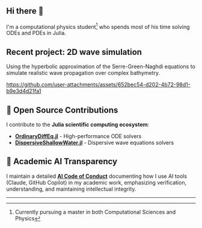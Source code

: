 ## Hi there 👋

I'm a computational physics student[^1] who spends most of his time solving ODEs and PDEs in Julia.

## Recent project: 2D wave simulation

Using the hyperbolic approximation of the Serre-Green-Naghdi equations to simulate realistic wave propagation over complex bathymetry.

https://github.com/user-attachments/assets/652bec54-d202-4b72-98d1-b9e3d4d21fa1


## 🚀 Open Source Contributions

I contribute to the **Julia scientific computing ecosystem**:

- **[OrdinaryDiffEq.jl](https://github.com/SciML/OrdinaryDiffEq.jl)** - High-performance ODE solvers
- **[DispersiveShallowWater.jl](https://github.com/NumericalMathematics/DispersiveShallowWater.jl)** - Dispersive wave equations solvers


## 🤖 Academic AI Transparency

I maintain a detailed **[AI Code of Conduct](https://cwittens.github.io/academic-ai-code-of-conduct/)** documenting how I use AI tools (Claude, GitHub Copilot) in my academic work, emphasizing verification, understanding, and maintaining intellectual integrity.

---

[^1]: Currently pursuing a master in both Computational Sciences and Physics
